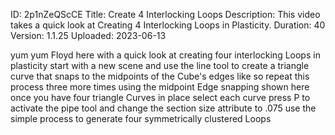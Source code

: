 ID: 2p1nZeQScCE
Title: Create 4 Interlocking Loops
Description: This video takes a quick look at Creating 4 Interlocking Loops in Plasticity.
Duration: 40
Version: 1.1.25
Uploaded: 2023-06-13

yum yum Floyd here with a quick look at
creating four interlocking Loops in
plasticity start with a new scene and
use the line tool to create a triangle
curve that snaps to the midpoints of the
Cube's edges like so repeat this process
three more times using the midpoint Edge
snapping shown here
once you have four triangle Curves in
place
select each curve press P to activate
the pipe tool and change the section
size attribute to .075 use the simple
process to generate four symmetrically
clustered Loops